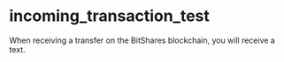 # incoming_transaction_test
When receiving a transfer on the BitShares blockchain, you will receive a text.
